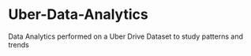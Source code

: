 # Uber-Data-Analytics
Data Analytics performed on a Uber Drive Dataset to study patterns and trends
